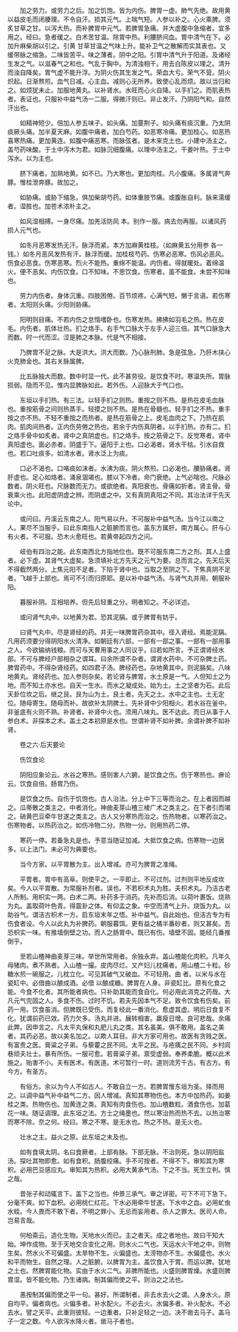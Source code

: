 <!-- { "loadSidebar": true } -->
　　加之劳力。或劳力之后。加之饥饱。皆为内伤。脾胃一虚。肺气先绝。故用黄 以益皮毛而闭腠理。不令自汗。损其元气。上喘气短。人参以补之。心火乘脾。须炙甘草之甘。以泻大热。而补脾胃中元气。若脾胃急痛。并大虚腹中急缩者。宜多用之。经曰。急者缓之。白术苦甘温。除胃中热。利腰脐间血。胃中清气在下。必加升麻柴胡以引之。引黄 甘草甘温之气味上升。能补卫气之散解而实其表也。又缓带脉之缩急。二味皆苦平。味之薄者。阴中之阳。引胃中清气升于阳道。及诸经生发之气。以滋春气之和也。气乱于胸中。为清浊相干。用去白陈皮以理之。清升而浊自降矣。胃气虚不能升浮。为阴火伤其生发之气。荣血大亏。荣气不营。阴火炽起。日渐熬煎。血气日减。心主血。减则心无所养。致使心乱而烦。故以当归和之。如烦犹未止。加服地黄丸。以补肾水。水旺而心火自降。以手扪之。而肌表热者。表证也。只服补中益气汤一二服。得微汗则已。非止发汗。乃阴阳气和。自然汗出也。

　　如精神短少。倍加人参五味子。如头痛。加蔓荆子。如头痛有痰沉重。乃太阴痰厥头痛。加半夏天麻。如腹中痛者。加白芍药。如恶寒冷痛。更加桂心。如恶热喜寒热痛。更加黄连。如腹中痛恶寒。而脉弦者。是木来克土也。小建中汤主之。盖芍药味酸。于土中泻木为君。如脉沉细腹痛。以理中汤主之。干姜叶热。于土中泻水。以为主也。

　　脐下痛者。加熟地黄。如不已。乃大寒也。更加肉桂。凡小腹痛。多属肾气奔豚。惟桂泄奔豚。故加之。

　　如胁痛。或胁下缩急。俱加柴胡芍药。如体重肢节痛。或腹胀自利。脉来濡缓者。湿胜也。加苍术浓朴主之。

　　如风湿相搏。一身尽痛。加羌活防风 本。别作一服。病去勿再服。以诸风药损人元气也。

　　如冬月恶寒发热无汗。脉浮而紧。本方加麻黄桂枝。（如麻黄五分用参 各一钱。）如冬月恶风发热有汗。脉浮而缓。加桂枝芍药。伤寒必恶寒。伤风必恶风。伤食必恶食。伤寒恶寒。烈火不能热。重绵不能温。内伤者。得就暖处。着绵温火。便不恶矣。内伤饮食。口不知味。不思饮食。伤寒者。虽不能食。未尝不知味也。

　　劳力内伤者。身体沉重。四肢困倦。百节烦疼。心满气短。懒于言语。若伤寒者。太阳则头痛。少阳则胁痛。

　　阳明则目痛。不若内伤之怠惰嗜卧也。伤寒发热。拂拂如羽毛之热。热在皮毛。内伤者。肌体壮热。扪之烙手。右手气口脉大于左手人迎三倍。其气口脉急大而数。时一代而涩。涩是肺之本脉。代是气不相接。

　　乃脾胃不足之脉。大是洪大。洪大而数。乃心脉刑肺。急是弦急。乃肝木挟心火克肺金也。其右关脉属脾。

　　比五脉独大而数。数中时显一代。此不甚劳役。是饮食不时。寒温失所。胃脉损弱。隐而不见。惟内显脾脉如此。若外伤。人迎脉大于气口也。

　　东垣以手扪热。有三法。以轻手扪之则热。重按之则不热。是热在皮毛血脉也。重按筋骨之间则热蒸手。轻摸之则不热。是热在骨髓也。轻手扪之不热。重手按之亦不热。不轻不重按之而热者。是热在筋骨之上。皮毛血肉之下。乃热在肌肉。肌肉间热者。正内伤劳倦之热也。若余于内伤真阴者。以手扪热。亦有二。扪之烙手骨中如炙者。肾中之真阴虚也。扪之烙手。按之筋骨之下。反觉寒者。肾中真阳虚也。面必赤者。阴盛于下。逼阳于上也。口必渴者。肾水干枯。引水自救也。若口吐痰多。如清水者。肾水泛上为痰。

　　口必不渴也。口咯痰如沫者。水沸为痰。阴火熬煎。口必渴也。腰胁痛者。肾肝虚也。足心如烙者。涌泉涸竭也。膝以下冷者。命门衰绝。上气必喘也。尺脉必数者。阴火旺也。尺脉数而无力。或欲绝者。真阳衰也。骨痛如折者。肾主骨。骨衰乘火也。此阳虚阴虚之辨。而阴虚之中。又有真阴真阳之不同。其治法详于先天论中。

　　或问曰。丹溪云东南之人。阳气易以升。不可服补中益气汤。当今江以南之人。果尽不当服乎。曰此东南指人之脏腑而言也。盖东方属肝。南方属心。肝与心有火者。不可服。恐木火愈旺也。若黄帝起四方之问。

　　岐伯有四治之能。此东南西北方指地位也。既不可服东南二方之剂。其人上盛者。必下虚。其肾气大虚矣。急须填补北方先天之元气为要。总而言之。先天后天不得截然两分。上焦元阳不足者。下陷于肾中也。当取之至阴之下。下焦真阴不足者。飞越于上部也。焉可不引而归原耶。是以补中益气汤。与肾气丸并用。朝服补阳。

　　暮服补阴。互相培养。但先后轻重之分。明者知之。不必详述。

　　或问肾气丸中。以地黄为君。恐其泥膈。或于脾胃有妨乎。

　　曰肾气丸中。尽是肾经的药。并无一味脾胃药杂其中。径入肾经。焉能泥膈。凡用药须要分得阴阳水火清净。如朝廷有六部。一部有一部之事。一部有一部用事之人。今欲输纳钱粮。而可与天曹用事之人同议乎。曰若如所言。予正谓肾经水部。不可与脾经户部相杂之谓耳。曰余所谓不杂者。谓肾水药中。不可杂脾土药。脾胃药中。不得杂肾经药。如四君子汤。脾经药也。杂地黄其中。则泥膈矣。八味地黄丸。肾经药也。加人参则杂矣。若论肾与脾胃。水土原是一气。人但知土之为地。而不知土亦水也。自天一生水。而水之凝成处。始为土。土之坚者为石。此后天卦位坎之后。继之艮。艮为山为土。艮土者。先天之土。水中之主也。土无定位。随母寄生。随母而补。故欲补太阴脾土。先补肾中少阳相火。若水谷在釜中。非釜底有火则不熟。补肾者。补肾中火也。须用八味丸。医不达此。而日从事于人参白术。非探本之术。盖土之本初原是水也。世谓补肾不如补脾。余谓补脾不如补肾。

　　卷之六·后天要论

　　伤饮食论

　　阴阳应象论云。水谷之寒热。感则害人六腑。是饮食之伤。伤于寒热也。痹论云。饮食自倍。肠胃乃伤。

　　是饮食之伤。自伤于饥饱也。古人治法。分上中下三等而治之。在上者因而越之。瓜蒂散之类主之。中者消化。神曲麦芽山楂三棱广术之类主之。在下者引而竭之。硝黄巴豆牵牛甘遂之类主之。古人又分寒热而治之。伤热物者。以寒药治之。伤寒物者。以热药治之。如伤冷物二分。热物一分。则用热药二停。

　　寒药一停。若备急丸是也。予意当随证加减。大抵饮食之病。伤寒物一边居多。以上法门。未必可为典要也。

　　当今方家。以平胃散为主。出入增减。亦可为脾胃之准绳。

　　平胃者。胃中有高阜。则使平之。一平即止。不可过剂。过剂则平地反成坎矣。今人以平胃散。为常服补剂者。误也。不若枳术丸为胜。夫枳术丸。乃洁古老人所制。用枳实一两。白术二两。补药多于消药。先补而后消。以荷叶裹饭。烧熟为丸。盖取荷叶色青。得震卦之体。有仰盂之象。中空而清气上升。烧饭为丸。以助谷气。谓洁古枳术一方。启东垣末年之悟。补中益气。自此始也。但洁古专为有伤食者设。今人以此丸为补脾药。朝服暮饵。更有益之橘半番砂者。则又甚矣。吾恐枳实一味。有推墙倒壁之功。而人之肠胃中。既已有伤。墙壁不固。能经几番推倒乎。

　　至若山楂神曲麦芽三味。举世所常用者。余独永弃。盖山楂能化肉积。凡年久母猪肉。煮不熟者。入山楂一撮。皮肉尽烂。又产妇儿枕痛者。用山楂二十粒。砂糖水煎一碗服之。儿枕立化。可见其破气又破血。不可轻用。曲 者。以米与水在瓷缸中。必借曲以酿成酒。必借 以酿成糖。脾胃在人身。非瓷缸比。原有化食之能。今食不化者。其所能者病也。只补助其能而食自化。何必用此消克之药哉。大凡元气完固之人。多食不伤。过时不饥。若夫先因本气不足。致令饮食有伤矣。前药一用。饮食虽消。但脾既已受伤。而复经此一番消化。愈虚其虚。明后日食复不化。犹谓前药已效。药力欠多。汤丸并进。展转相害。羸瘦日增。良可悲哉。余痛此弊。因申言之。凡太平丸保和丸肥儿丸之类。其名虽美。俱不敢用。盖名之美者。其药必恶。故以美名加之。以欺人耳目。非大方家可用也。故医有贪贱之医。有富贵之医。膏粱之子弟。与藜藿之民不同。太平之民。与疮痍之民不同。乡村闾巷顽夫壮士。暴有所伤。一服可愈。若膏粱子弟。禀受虚弱。奉养柔脆。概以此术施之。贻害不小。夫有医术。有医道。术可暂行一时。道则流芳千古。有古方。有今方。有圣方。

　　有俗方。余以为今人不如古人。不敢自立一方。若脾胃惟东垣为圣。择而用之。以调中益气补中益气二方。因人增减。真知其寒物伤也。本方中加热药。如姜桂之类。热物伤也。加黄连之类。真知有肉食伤也。加山楂数粒。酒食伤也。加葛花一味。随证调理。此东垣之法。方士之绳墨也。然以寒治热而热不去。以热治寒而寒不除。奈之何。经曰。寒之不寒。是无水也。热之不热。是无火也。

　　壮水之主。益火之原。此东垣之未及也。

　　如有食填太阴。名曰食厥者。上部有脉。下部无脉。不治则死。急以阴阳盐汤。探吐其物即愈。如有食积。肠腹绞痛。手不可按者。不得不下。审知其为寒积。必用巴豆感应丸。审知其为热积。必用大黄承气汤。下之不当。死生立判。慎之哉。

　　昔张子和动辄言下。盖下之当也。仲景三承气。审之详密。可下不可下急下。分毫不爽。如下血积。必用桃仁红花。下水必用牵牛甘遂。下水中之血。必用虻虫水蛭。今人畏而不敢下者。不明之罪小。无忌而妄用者。杀人之罪大。医司人命。岂易言哉。

　　何柏斋云。造化生物。天地水火而已。主之者天。成之者地也。故曰干知大始。坤作成物。至于天地交合变化之用。则水火二气也。天运水火干地之中。则物生矣。然水火不可偏盛。太旱物不生。火偏盛也。太涝物亦不生。水偏盛也。水火和平而物生。自然之理。人之脏腑。以脾胃为主。盖饮食入于胃。而运以脾。犹地之土也。然脾胃能化物。实由于水火二气。非脾所能也。火盛则脾胃燥。水盛则脾胃湿。皆不能化物。乃生诸病。制其偏而使之平。则治之之法也。

　　愚按制其偏而使之平一句。甚好。所谓制者。非去水去火之谓。人身水火。原自均平。偏者病也。火偏多者。补水配火。不必去火。水偏多者。补火配水。不必去水。譬之天平。此重则彼轻。一边重者。只补足轻之一边。决不凿去马子。盖马子一定之数。今人欲泻水降火者。凿马子者也。

